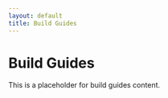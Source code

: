 ```yaml
---
layout: default
title: Build Guides
---
```

# Build Guides

This is a placeholder for build guides content.